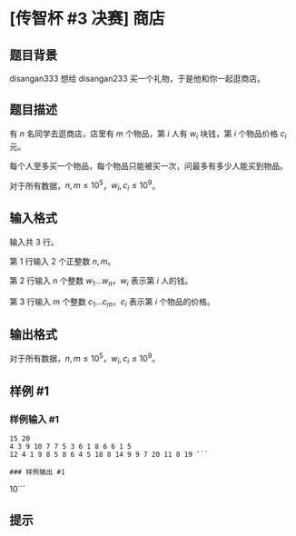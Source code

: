 # [传智杯 #3 决赛] 商店

## 题目背景

disangan333 想给 disangan233 买一个礼物，于是他和你一起逛商店。

## 题目描述

有 $n$ 名同学去逛商店，店里有 $m$ 个物品，第 $i$ 人有 $w_i$ 块钱，第 $i$ 个物品价格 $c_i$ 元。

每个人至多买一个物品，每个物品只能被买一次，问最多有多少人能买到物品。

对于所有数据，$n,m \leq 10^5$，$w_i,c_i\leq 10^9$。

## 输入格式

输入共 $3$ 行。

第 $1$ 行输入 $2$ 个正整数 $n,m$。

第 $2$ 行输入 $n$ 个整数 $w_1\ldots w_n$，$w_i$ 表示第 $i$ 人的钱。

第 $3$ 行输入 $m$ 个整数 $c_1\ldots c_m$，$c_i$ 表示第 $i$ 个物品的价格。

## 输出格式

对于所有数据，$n,m \leq 10^5$，$w_i,c_i\leq 10^9$。

## 样例 #1

### 样例输入 #1
```
15 20
4 3 9 10 7 7 5 3 6 1 8 6 6 1 5 
12 4 1 9 8 5 8 6 4 5 18 8 14 9 9 7 20 11 8 19 ```

### 样例输出 #1

```
10```

## 提示


